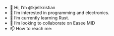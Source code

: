 - 👋 Hi, I’m @kjellkristian
- 👀 I’m interested in programming and electronics.
- 🌱 I’m currently learning Rust.
- 💞️ I’m looking to collaborate on Easee MID
- 📫 How to reach me:

<!---
kjellkristian/kjellkristian is a ✨ special ✨ repository because its `README.md` (this file) appears on your GitHub profile.
You can click the Preview link to take a look at your changes.
--->
